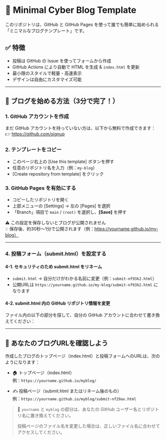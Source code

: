 # 🚀 Minimal Cyber Blog Template

このリポジトリは、GitHub と GitHub Pages を使って誰でも簡単に始められる「ミニマルなブログテンプレート」です。

## ✅ 特徴
- 投稿は GitHub の Issue を使ってフォームから作成
- GitHub Actions により自動で HTML を生成 & `index.html` を更新
- 最小限のスタイルで軽量・高速表示
- デザインは自由にカスタマイズ可能

---

## 🌱 ブログを始める方法（3分で完了！）

### 1. GitHub アカウントを作成
まだ GitHub アカウントを持っていない方は、以下から無料で作成できます：  
👉 https://github.com/signup

### 2. テンプレートをコピー
- このページ右上の [Use this template] ボタンを押す
- 任意のリポジトリ名を入力（例：`my-blog`）
- [Create repository from template] をクリック

### 3. GitHub Pages を有効にする
- コピーしたリポジトリを開く
- 上部メニューの [Settings] → 左の [Pages] を選択
- 「Branch」項目で `main` / `(root)` を選択し、**[Save]** を押す

⚠️ この設定を保存しないとブログが公開されません  
💡 保存後、約30秒〜1分で公開されます（例：https://yourname.github.io/my-blog）

---

### 4. 投稿フォーム（submit.html）を設定する

#### 4-1. セキュリティのため submit.html をリネーム
- `submit.html` → 自分だけがわかる名前に変更（例：`submit-nf93k2.html`）
- 公開URLは `https://yourname.github.io/my-blog/submit-nf93k2.html` になります

#### 4-2. submit.html 内の GitHub リポジトリ情報を変更
ファイル内の以下の部分を探して、自分の GitHub アカウントに合わせて書き換えてください：

---

## 🔗 あなたのブログURLを確認しよう

作成したブログのトップページ（index.html）と投稿フォームへのURLは、次のようになります：

- 🏠 トップページ（index.html）  
  例：`https://yourname.github.io/myblog/`

- ✍️ 投稿ページ（submit.html またはリネーム後のもの）  
  例：`https://yourname.github.io/myblog/submit-nf29ax.html`

> 🔧 `yourname` と `myblog` の部分は、あなたの GitHub ユーザー名とリポジトリ名に置き換えてください。
>
> 投稿ページのファイル名を変更した場合は、正しいファイル名に合わせてアクセスしてください。
